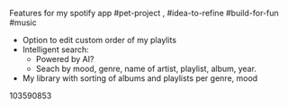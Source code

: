 Features for my spotify app
#pet-project , #idea-to-refine #build-for-fun #music 


* Option to edit custom order of my playlits
* Intelligent search:
	* Powered by AI?
	* Seach by mood, genre, name of artist, playlist, album, year.
* My library with sorting of albums and playlists per genre, mood




103590853
